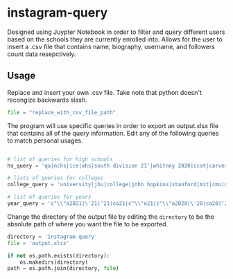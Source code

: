 # instagram-query
Designed using Juypter Notebook in order to filter and query different users based on the schools they are currently enrolled into. Allows for the user to insert a .csv file that contains name, biography, username, and followers count data resepctively. 

## Usage
Replace and insert your own .csv file. Take note that python doesn't recongize backwards slash. 
```python
file = "replace_with_csv_file_path"
```

The program will use specific queries in order to export an output.xlsx file that contains all of the query information. Edit any of the following queries to match personal usages. 

```python

# list of queries for high schools 
hs_query = 'qa|nchs|ice|ahs|south division 21’|whitney 2020|ccat|carver|ascs|bdhs|kchs|cuyahoga falls|oak hill|high school|highschool|mshs|ajhs|battle mountain|avhs|eleanor roosevelt high'

# lists of queries for colleges 
college_query = 'university|jhu|college|john hopkins|stanford|mit|cmu|university of maryland|goucher|Frostburg|gt|purdue|florida state|jmu|Dsu|morgan state|upenn|penn state|hopkins|ic|isu|ksu|lmu|mcla|2021🎓|niu|occ|rwu|full sail|tamu|uchicago|U of C|virginia tech|xavier|yale|rit|george mason|temple|florida tech|cal poly|C’O 19|berkeley'

# list of queries for years
year_query = 'c"\\"o2021|\'21|‘21|co21|c"\\"o21|c"\\"o2020|\'20|co20|‘20|c"\\"o20|c"\\"o2019|‘19|\'19|co19|c"\\"o19|c"\\"o2018|‘18|\'18|co18|c"\\"o18|c"\\"o2017|\'17|‘17|co17|c"\\"o17'
```

Change the directory of the output file by editing the `directory` to be the absolute path of where you want the file to be exported. 

```python
directory = 'instagram query'
file = 'output.xlsx'

if not os.path.exists(directory): 
    os.makedirs(directory)
path = os.path.join(directory, file)
```
